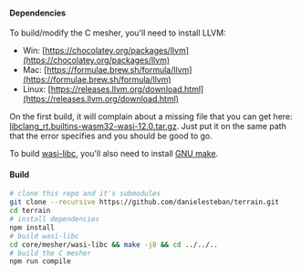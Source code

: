 #### Dependencies

To build/modify the C mesher, you'll need to install LLVM:

 * Win: [https://chocolatey.org/packages/llvm](https://chocolatey.org/packages/llvm)
 * Mac: [https://formulae.brew.sh/formula/llvm](https://formulae.brew.sh/formula/llvm)
 * Linux: [https://releases.llvm.org/download.html](https://releases.llvm.org/download.html)

On the first build, it will complain about a missing file that you can get here:
[libclang_rt.builtins-wasm32-wasi-12.0.tar.gz](https://github.com/WebAssembly/wasi-sdk/releases/download/wasi-sdk-12/libclang_rt.builtins-wasm32-wasi-12.0.tar.gz). Just put it on the same path that the error specifies and you should be good to go.

To build [wasi-libc](https://github.com/WebAssembly/wasi-libc), you'll also need to install [GNU make](https://chocolatey.org/packages/make).

#### Build

```bash
# clone this repo and it's submodules
git clone --recursive https://github.com/danielesteban/terrain.git
cd terrain
# install dependencies
npm install
# build wasi-libc
cd core/mesher/wasi-libc && make -j8 && cd ../../..
# build the C mesher
npm run compile
```
